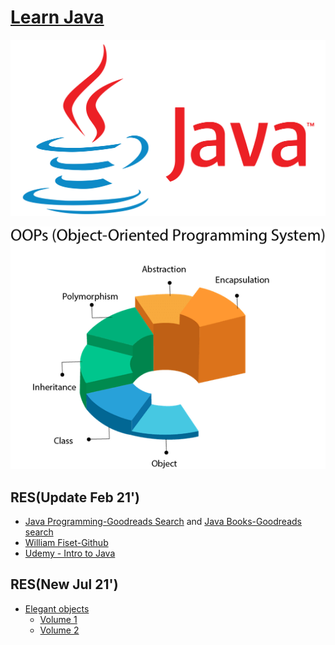 # [Learn Java](https://docs.oracle.com/javase/tutorial/index.html)  


![alt text](https://github.com/SyedT1/Java/blob/main/img/1_iIXOmGDzrtTJmdwbn7cGMw%20(1).jpg)


![alt text](https://github.com/SyedT1/Java/blob/main/img/java-oops.jpg)  



## RES(Update Feb 21')
  + [Java Programming-Goodreads Search](https://www.goodreads.com/shelf/show/java-programming) and [Java Books-Goodreads search](https://www.goodreads.com/shelf/show/java)
  + [William Fiset-Github](https://github.com/williamfiset/Algorithms)
  + [Udemy - Intro to Java](https://www.udemy.com/course/java-programming-basics/)

## RES(New Jul 21')
+ [Elegant objects](https://www.elegantobjects.org/)
   + [Volume 1](https://www.yegor256.com/elegant-objects.html)
   + [Volume 2](https://www.goodreads.com/book/show/34993317-elegant-objects)
